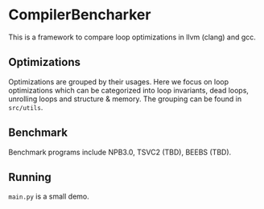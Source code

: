 # CompilerBencharker
This is a framework to compare loop optimizations in llvm (clang) and gcc.
## Optimizations
Optimizations are grouped by their usages. Here we focus on loop optimizations which can be categorized into loop invariants, dead loops, unrolling loops and structure & memory.
The grouping can be found in ```src/utils```.
## Benchmark
Benchmark programs include NPB3.0, TSVC2 (TBD), BEEBS (TBD).
## Running
```main.py``` is a small demo.